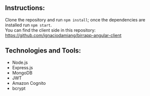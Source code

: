 ## Instructions:
Clone the repository and run `npm install`; once the dependencies are installed run `npm start`. </br>
You can find the client side in this repository: https://github.com/ignaciodamiang/birrapp-angular-client

## Technologies and Tools:
- Node.js
- Express.js
- MongoDB
- JWT
- Amazon Cognito
- bcrypt

